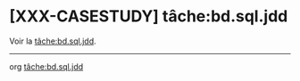 [XXX-CASESTUDY] tâche:bd.sql.jdd
===========================================================

Voir la [tâche:bd.sql.jdd](https://modelscript.readthedocs.io/en/latest/tasks/bd/bd.sql.jdd/index.html).

________
org [tâche:bd.sql.jdd](https://modelscript.readthedocs.io/en/latest/tasks/bd/bd.sql.jdd/index.html)